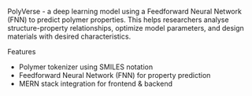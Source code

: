 PolyVerse - a deep learning model using a Feedforward Neural Network (FNN) to predict polymer properties. This helps researchers analyse structure-property relationships, optimize model parameters, and design materials with desired characteristics.

Features
- Polymer tokenizer using SMILES notation
- Feedforward Neural Network (FNN) for property prediction
- MERN stack integration for frontend & backend
